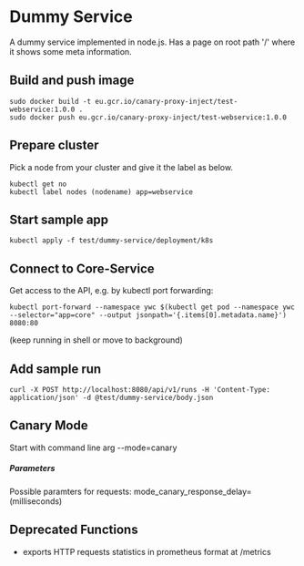 # Dummy Service
A dummy service implemented in node.js.
Has a page on root path '/' where it shows some meta information.

## Build and push image
```
sudo docker build -t eu.gcr.io/canary-proxy-inject/test-webservice:1.0.0 .
sudo docker push eu.gcr.io/canary-proxy-inject/test-webservice:1.0.0
```

## Prepare cluster

Pick a node from your cluster and give it the label as below.
```
kubectl get no
kubectl label nodes (nodename) app=webservice
```

## Start sample app
```
kubectl apply -f test/dummy-service/deployment/k8s
```

## Connect to Core-Service
Get access to the API, e.g. by kubectl port forwarding:

```
kubectl port-forward --namespace ywc $(kubectl get pod --namespace ywc --selector="app=core" --output jsonpath='{.items[0].metadata.name}') 8080:80
```
(keep running in shell or move to background)

## Add sample run
```
curl -X POST http://localhost:8080/api/v1/runs -H 'Content-Type: application/json' -d @test/dummy-service/body.json
```

## Canary Mode

Start with command line arg --mode=canary

##### Parameters

Possible paramters for requests:
mode_canary_response_delay=(milliseconds)


## Deprecated Functions
- exports HTTP requests statistics in prometheus format at /metrics
